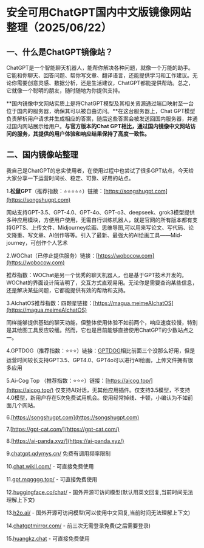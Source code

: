 # 安全可用ChatGPT国内中文版镜像网站整理（2025/06/22）

## 一、什么是ChatGPT镜像站？
ChatGPT是一个智能聊天机器人，能帮你解决各种问题，就像一个万能的助手。它能和你聊天、回答问题、帮你写文章、翻译语言，还能提供学习和工作建议。无论你需要创意灵感、数据分析，还是生活建议，ChatGPT都能提供帮助。总之，它就像一个聪明的朋友，随时随地为你提供支持。

**国内镜像中文网站实质上是将ChatGPT模型及其相关资源通过端口映射至一台位于国内的服务器，确保其可以被自由访问。**在这台服务器上，Chat GPT模型负责解析用户请求并生成相应的答案，随后这些答案会被发送回国内服务器，并通过国内网站展示给用户。**与官方版本的Chat GPT相比，通过国内镜像中文网站访问的服务，其提供的用户体验和响应结果保持了高度一致性。**

## 二、国内镜像站整理
我自己是ChatGPT的忠实使用者，在使用过程中也尝试了很多GPT站点，今天给大家分享一下运营时间长、稳定、可靠、好用的站点。

1.**松鼠GPT**（推荐指数：⭐⭐⭐⭐⭐）链接：[https://songshugpt.com](https://songshugpt.com)

网站支持GPT-3.5、GPT-4.0、GPT-4o、GPT-o3、deepseek、grok3模型提供多种应用模块，方便用户使用，无需自行训练机器人，就是官网的所有版本都有支持GPTS、上传文件、Midjourney绘画、思维导图,可以用来写论文、写代码、论文降重、写文章、AI创作等等。引入了最新、最强大的AI绘画工具——Mid-journey，可创作个人艺术

2.WOChat（已停止提供服务）链接：[https://wobocow.com](https://wobocow.com)

推荐指数：WOChat是另一个优秀的聊天机器人，也是基于GPT技术开发的。WOChat的界面设计简洁明了，交互方式直观易用。无论你是需要查询某些信息，还是解决某些问题，它都能提供有效的帮助和支持。

3.AIchatOS推荐指数：四颗星链接：[https://magua.meimeAIchatOS](https://magua.meimeAIchatOS)

同样能够提供基础的聊天功能，但整体使用体验不如前两个，响应速度较慢，特别是其绘图工具反应较缓。然而，它也是目前能够直接使用ChatGPT的少数站点之一。

4.GPTDOG（推荐指数：⭐⭐⭐）链接：[GPTDOG](http://gptdog.online/)相比前面三个没那么好用，但是运营时间较长支持GPT3.5、GPT4.0、GPT4o可以进行AI绘画，上传文件拥有很多应用

5.Ai-Cog Top （推荐指数：⭐⭐⭐）链接：[https://aicog.top/](https://aicog.top/)
仅支持AI对话，无其他应用插件。仅支持3.5模型，不支持4.0模型，新用户存在5次免费试用机会。使用经常掉线、卡顿，小编认为不如前面几个网站。

6.[https://songshugpt.com](https://songshugpt.com)

7.[https://gpt-cat.com/](https://gpt-cat.com/)

8.[https://ai-panda.xyz/](https://ai-panda.xyz/)

9.[chatgpt.qdymys.cn/](chatgpt.qdymys.cn/) 免费有调用频率限制

10.[chat.wikll.com/](chat.wikll.com/) - 可直接免费使用

11.[gpt.mqgggg.top/](gpt.mqgggg.top/) - 可直接免费使用

12.[huggingface.co/chat/](huggingface.co/chat/) - 国外开源可访问模型(默认用英文回复,当前时间无法理解上下文)

13.[h2o.ai/](h2o.ai/) - 国外开源可访问模型(可以使用中文回复,当前时间无法理解上下文)

14.[chatgptmirror.com/](chatgptmirror.com/) - 前三次无需登录免费(之后需要登录)

15.[huangkz.chat](huangkz.chat) - 可直接免费使用
